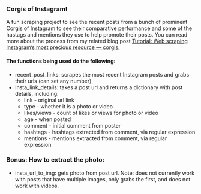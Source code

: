 ### Corgis of Instagram!

A fun scraping project to see the recent posts from a bunch of prominent Corgis of Instagram to see their comparative performance and some of the hastags and mentions they use to help promote their posts. You can read more about the process from my related blog post [Tutorial: Web scraping Instagram’s most precious resource — corgis.](https://medium.com/swlh/tutorial-web-scraping-instagrams-most-precious-resource-corgis-235bf0389b0c)

#### The functions being used do the following:

- recent_post_links: scrapes the most recent Instagram posts and grabs their urls (can set any number)
- insta_link_details: takes a post url and returns a dictionary with post details, including:
  - link - original url link
  - type - whether it is a photo or video
  - likes/views - count of likes or views for photo or video
  - age - when posted
  - comment - initial comment from poster
  - hashtags - hashtags extracted from comment, via regular expression
  - mentions - mentions extracted from comment, via regular expression

### Bonus: How to extract the photo:

- insta_url_to_img: gets photo from post url. Note: does not currently work with posts that have multiple images, only grabs the first, and does not work with videos.
